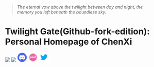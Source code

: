 > *The eternal vow above the twilight between day and night, the memory you left beneath the boundless sky.*
# Twilight Gate(Github-fork-edition): Personal Homepage of ChenXi
[![](https://github.com/favicon.ico)](https://github.com/ChenXi094/TwilightGate-Homepage_of_ChenXi094-Githubfork/)
[![](https://www.bilibili.com/favicon.ico)](https://space.bilibili.com/673806747/)
[![](https://github.com/ChenXi094/TwilightGate-Homepage_of_ChenXi094-Githubfork/blob/448d633477866d328f99bd75b21005fef9d0b5aa/lib/discord_32x32.png)](https://discord.gg/AeMtg8XU)
[![](https://github.com/ChenXi094/TwilightGate-Homepage_of_ChenXi094-Githubfork/blob/448d633477866d328f99bd75b21005fef9d0b5aa/lib/osu_32x32.png)](https://osu.ppy.sh/users/23890527)
[![](https://github.com/ChenXi094/TwilightGate-Homepage_of_ChenXi094-Githubfork/blob/448d633477866d328f99bd75b21005fef9d0b5aa/lib/twitter_32x32.png)](https://x.com/ChenXi094)

